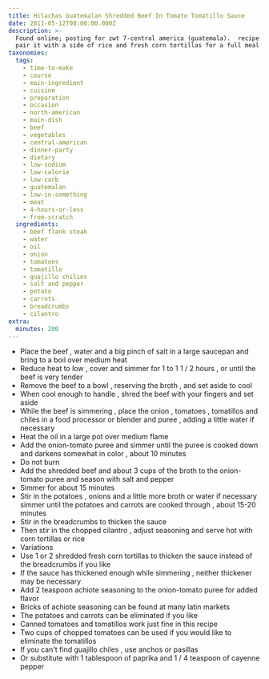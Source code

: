 ```yaml
---
title: Hilachas Guatemalan Shredded Beef In Tomato Tomatillo Sauce
date: 2011-05-12T00:00:00.000Z
description: >-
  Found online; posting for zwt 7-central america (guatemala).  recipe states:
  pair it with a side of rice and fresh corn tortillas for a full meal.
taxonomies:
  tags:
    - time-to-make
    - course
    - main-ingredient
    - cuisine
    - preparation
    - occasion
    - north-american
    - main-dish
    - beef
    - vegetables
    - central-american
    - dinner-party
    - dietary
    - low-sodium
    - low-calorie
    - low-carb
    - guatemalan
    - low-in-something
    - meat
    - 4-hours-or-less
    - from-scratch
  ingredients:
    - beef flank steak
    - water
    - oil
    - onion
    - tomatoes
    - tomatillo
    - guajillo chilies
    - salt and pepper
    - potato
    - carrots
    - breadcrumbs
    - cilantro
extra:
  minutes: 200
---
```

 - Place the beef , water and a big pinch of salt in a large saucepan and bring to a boil over medium heat
 - Reduce heat to low , cover and simmer for 1 to 1 1 / 2 hours , or until the beef is very tender
 - Remove the beef to a bowl , reserving the broth , and set aside to cool
 - When cool enough to handle , shred the beef with your fingers and set aside
 - While the beef is simmering , place the onion , tomatoes , tomatillos and chiles in a food processor or blender and puree , adding a little water if necessary
 - Heat the oil in a large pot over medium flame
 - Add the onion-tomato puree and simmer until the puree is cooked down and darkens somewhat in color , about 10 minutes
 - Do not burn
 - Add the shredded beef and about 3 cups of the broth to the onion-tomato puree and season with salt and pepper
 - Simmer for about 15 minutes
 - Stir in the potatoes , onions and a little more broth or water if necessary simmer until the potatoes and carrots are cooked through , about 15-20 minutes
 - Stir in the breadcrumbs to thicken the sauce
 - Then stir in the chopped cilantro , adjust seasoning and serve hot with corn tortillas or rice
 - Variations
 - Use 1 or 2 shredded fresh corn tortillas to thicken the sauce instead of the breadcrumbs if you like
 - If the sauce has thickened enough while simmering , neither thickener may be necessary
 - Add 2 teaspoon achiote seasoning to the onion-tomato puree for added flavor
 - Bricks of achiote seasoning can be found at many latin markets
 - The potatoes and carrots can be eliminated if you like
 - Canned tomatoes and tomatillos work just fine in this recipe
 - Two cups of chopped tomatoes can be used if you would like to eliminate the tomatillos
 - If you can't find guajillo chiles , use anchos or pasillas
 - Or substitute with 1 tablespoon of paprika and 1 / 4 teaspoon of cayenne pepper
